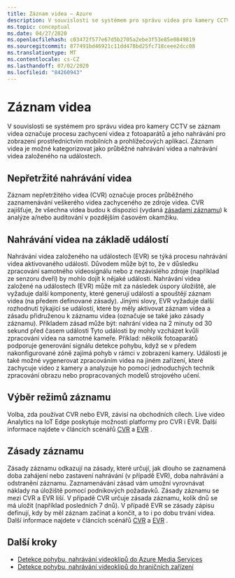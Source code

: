 ```yaml
---
title: Záznam videa – Azure
description: V souvislosti se systémem pro správu videa pro kamery CCTV se záznam videa označuje procesu zachycení videa z fotoaparátů a jeho nahrávání pro zobrazení prostřednictvím mobilních a prohlížečových aplikací. Záznam videa je možné kategorizovat jako průběžné nahrávání videa a nahrávání videa založeného na událostech.
ms.topic: conceptual
ms.date: 04/27/2020
ms.openlocfilehash: c03472f577e67d5b2705a2ebe3f53e85e0849819
ms.sourcegitcommit: 877491bd46921c11dd478bd25fc718ceee2dcc08
ms.translationtype: MT
ms.contentlocale: cs-CZ
ms.lasthandoff: 07/02/2020
ms.locfileid: "84260943"
---
```

# <a name="video-recording"></a>Záznam videa

V souvislosti se systémem pro správu videa pro kamery CCTV se záznam videa označuje procesu zachycení videa z fotoaparátů a jeho nahrávání pro zobrazení prostřednictvím mobilních a prohlížečových aplikací. Záznam videa je možné kategorizovat jako průběžné nahrávání videa a nahrávání videa založeného na událostech. 

## <a name="continuous-video-recording"></a>Nepřetržité nahrávání videa  

Záznam nepřetržitého videa (CVR) označuje proces průběžného zaznamenávání veškerého videa zachyceného ze zdroje videa. CVR zajišťuje, že všechna videa budou k dispozici (vydaná [zásadami záznamu](#recording-policy)) k analýze a/nebo auditování v pozdějším časovém okamžiku.

## <a name="event-based-video-recording"></a>Nahrávání videa na základě událostí  

Nahrávání videa založeného na událostech (EVR) se týká procesu nahrávání videa aktivovaného událostí. Důvodem může být to, že v důsledku zpracování samotného videosignálu nebo z nezávislého zdroje (například ze senzoru dveří) by mohlo dojít k nějaké události. Nahrávání videa založené na událostech (EVR) může mít za následek úspory úložiště, ale vyžaduje další komponenty, které generují události a spouštějí záznam videa (na předem definované zásady). Jinými slovy, EVR vyžaduje další rozhodnutí týkající se událostí, které by měly aktivovat záznam videa a zásadu přidruženou k záznamu videa (označuje se také jako zásady záznamu). Příkladem zásad může být: nahrání videa na 2 minuty od 30 sekund před časem události Tyto události by mohly vzcházet kvůli zpracování videa na samotné kameře. Příklad: několik fotoaparátů podporuje generování signálu detekce pohybu, když se v předem nakonfigurované zóně zajímá pohyb v rámci v zobrazení kamery. Události je také možné vygenerovat zpracováním videa na jiném zařízení, které zachycuje video z kamery a analyzuje ho pomocí jednoduchých technik zpracování obrazu nebo propracovaných modelů strojového učení. 

## <a name="choosing-recording-modes"></a>Výběr režimů záznamu  

Volba, zda používat CVR nebo EVR, závisí na obchodních cílech. Live video Analytics na IoT Edge poskytuje možnosti platformy pro CVR i EVR. Další informace najdete v článcích scénářů [CVR](continuous-video-recording-concept.md) a [EVR](event-based-video-recording-concept.md) .

## <a name="recording-policy"></a>Zásady záznamu  

Zásady záznamu odkazují na zásady, které určují, jak dlouho se zaznamená doba zahájení nebo zastavení nahrávání (v případě EVR), doba nahrávání a odstranění záznamu. Zaznamenávání zásad vám umožní vyrovnávat náklady na úložiště pomocí podnikových požadavků. Zásady záznamu se mezi CVR a EVR liší. V případě CVR určuje zásada záznamu, kolik dnů se má uložit (například posledních 7 dnů). V případě EVR se zásady zápisu definují, kdy by měl záznam začínat a končit, a to i po dobu trvání videa. Další informace najdete v článcích scénářů [CVR](continuous-video-recording-concept.md) a [EVR](event-based-video-recording-concept.md) .

## <a name="next-steps"></a>Další kroky

* [Detekce pohybu, nahrávání videoklipů do Azure Media Services](detect-motion-record-video-clips-media-services-quickstart.md)
* [Detekce pohybu, nahrávání videoklipů do hraničních zařízení](detect-motion-record-video-clips-edge-devices-quickstart.md)


